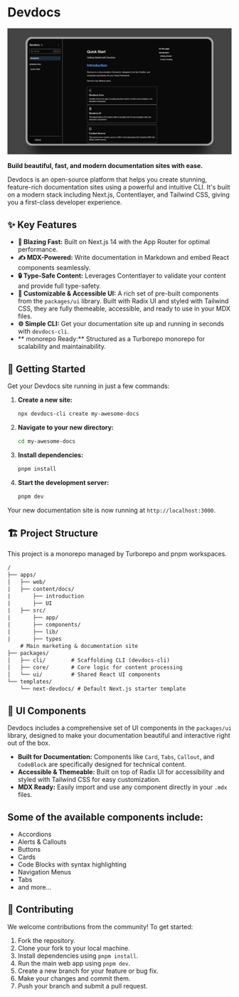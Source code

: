 # Devdocs

![hero](apps/web/public/previewImg.png)

**Build beautiful, fast, and modern documentation sites with ease.**

Devdocs is an open-source platform that helps you create stunning, feature-rich documentation sites using a powerful and intuitive CLI. It's built on a modern stack including Next.js, Contentlayer, and Tailwind CSS, giving you a first-class developer experience.

## ✨ Key Features

- **🚀 Blazing Fast:** Built on Next.js 14 with the App Router for optimal performance.
- **✍️ MDX-Powered:** Write documentation in Markdown and embed React components seamlessly.
- **🔒 Type-Safe Content:** Leverages Contentlayer to validate your content and provide full type-safety.
- **🎨 Customizable & Accessible UI:** A rich set of pre-built components from the `packages/ui` library. Built with Radix UI and styled with Tailwind CSS, they are fully themeable, accessible, and ready to use in your MDX files.
- **⚙️ Simple CLI:** Get your documentation site up and running in seconds with `devdocs-cli`.
- ** monorepo Ready:** Structured as a Turborepo monorepo for scalability and maintainability.

## 🚀 Getting Started

Get your Devdocs site running in just a few commands:

1.  **Create a new site:**
    ```bash
    npx devdocs-cli create my-awesome-docs
    ```

2.  **Navigate to your new directory:**
    ```bash
    cd my-awesome-docs
    ```

3.  **Install dependencies:**
    ```bash
    pnpm install
    ```

4.  **Start the development server:**
    ```bash
    pnpm dev
    ```

Your new documentation site is now running at `http://localhost:3000`.

## 🏗️ Project Structure

This project is a monorepo managed by Turborepo and pnpm workspaces.

```
/
├── apps/
│   ├── web/  
|   ├── content/docs/
|       ├── introduction
|       ├── UI
|   ├── src/
|       ├── app/
|       ├── components/
|       ├── lib/
|       ├── types
    # Main marketing & documentation site
├── packages/
│   ├── cli/        # Scaffolding CLI (devdocs-cli)
│   ├── core/       # Core logic for content processing
│   └── ui/         # Shared React UI components
└── templates/
    └── next-devdocs/ # Default Next.js starter template
```

## 🎨 UI Components                                                                         

Devdocs includes a comprehensive set of UI components in the `packages/ui` library, designed to make your documentation beautiful and interactive right out of the box.

- **Built for Documentation:** Components like `Card`, `Tabs`, `Callout`, and `CodeBlock` are specifically designed for technical content.
- **Accessible & Themeable:** Built on top of Radix UI for accessibility and styled with Tailwind CSS for easy customization.
- **MDX Ready:** Easily import and use any component directly in your `.mdx` files. 


## Some of the available components include:
  + Accordions  
  + Alerts & Callouts
  + Buttons
  + Cards     
  + Code Blocks with syntax highlighting   
  + Navigation Menus         
  + Tabs   
  + and more... 

## 🤝 Contributing

We welcome contributions from the community! To get started:

1.  Fork the repository.
2.  Clone your fork to your local machine.
3.  Install dependencies using `pnpm install`.
4.  Run the main web app using `pnpm dev`.
5.  Create a new branch for your feature or bug fix.
6.  Make your changes and commit them.
7.  Push your branch and submit a pull request.
